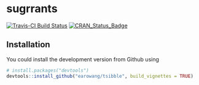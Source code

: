 
<!-- README.md is generated from README.Rmd. Please edit that file -->
sugrrants
=========

[![Travis-CI Build Status](https://travis-ci.org/earowang/tsibble.svg?branch=master)](https://travis-ci.org/earowang/tsibble) [![CRAN\_Status\_Badge](http://www.r-pkg.org/badges/version/tsibble)](https://cran.r-project.org/package=tsibble)

Installation
------------

You could install the development version from Github using

``` r
# install.packages("devtools")
devtools::install_github("earowang/tsibble", build_vignettes = TRUE)
```
